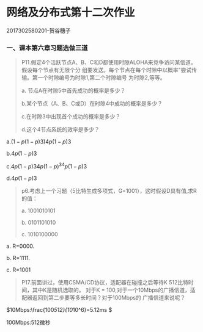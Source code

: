 # 网络及分布式第十二次作业

2017302580201-贺谷穗子

### 一、课本第六章习题选做三道

> P11.假定4个活跃节点A、B、C和D都使用时隙ALOHA来竞争访问某信道。假设每个节点有无限个分 组要发送。每个节点在每个时隙中以概率"尝试传输。第一个时隙编号为时隙1,第二个时隙编号 为时隙2,等等。 
>
> a. 节点A在时隙5中首先成功的概率是多少？  
>
> b.某个节点（A、B、C或D）在时隙4中成功的概率是多少？ 
>
> c.在时隙3中出现首个成功的概率是多少？ 
>
> d.这个4节点系统的效率是多少？

a.$(1−p(1−p)3)4p(1−p)3$

b.$4p(1−p)3$

c.$4p(1−p)34p(1-p)^34p(1−p)3$

d.$4p(1−p)3$




> p6.考虑上一个习题（5比特生成多项式，G=1001），这时假设D具有值,求R的值： 
>
> a. 1001010101
>
> b. 0101101010
>
> c. 1010100000

a. R=0000.

b. R=1111.

c. R=1001




> P17.前面讲过，使用CSMA/CD协议，适配器在碰撞之后等待K 512比特时间，其中K是随机选取的。 对于K = 100,对于一个10Mbps的广播信道，适配器返回到第二步要等多长时间？对于100Mbps的 广播信道来说呢？

$10Mbps:\frac{100*512}{10*10^6}=5.12ms $

100Mbps:512微秒
